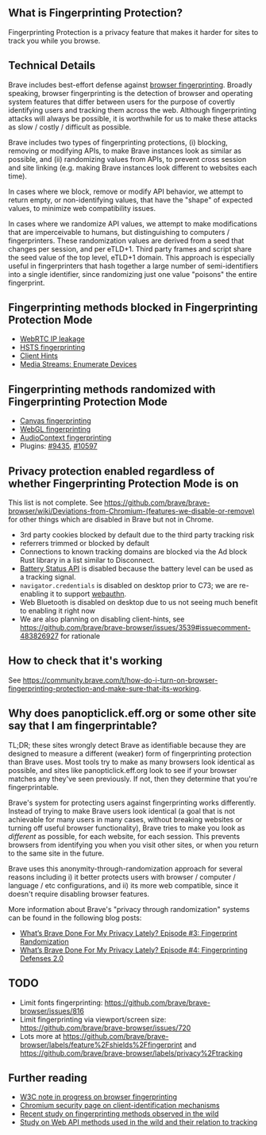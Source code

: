 ## What is Fingerprinting Protection?

Fingerprinting Protection is a privacy feature that makes it harder for sites to track you while you browse.

## Technical Details

Brave includes best-effort defense against [browser fingerprinting](https://www.torproject.org/projects/torbrowser/design/#fingerprinting-linkability). Broadly speaking, browser fingerprinting is the detection of browser and operating system features that differ between users for the purpose of covertly identifying users and tracking them across the web. Although fingerprinting attacks will always be possible, it is worthwhile for us to make these attacks as slow / costly / difficult as possible.

Brave includes two types of fingerprinting protections, (i) blocking, removing or modifying APIs, to make Brave instances look as similar as possible, and (ii) randomizing values from APIs, to prevent cross session and site linking (e.g. making Brave instances look different to websites each time).

In cases where we block, remove or modify API behavior, we attempt to return empty, or non-identifying values, that have the "shape" of expected values, to minimize web compatibility issues.

In cases where we randomize API values, we attempt to make modifications that are imperceivable to humans, but distinguishing to computers / fingerprinters.  These randomization values are derived from a seed that changes per session, and per eTLD+1.  Third party frames and script share the seed value of the top level, eTLD+1 domain. This approach is especially useful in fingerprinters that hash together a large number of semi-identifiers into a single identifier, since randomizing just one value "poisons" the entire fingerprint.

## Fingerprinting methods blocked in Fingerprinting Protection Mode

* [WebRTC IP leakage](https://github.com/brave/browser-laptop/issues/260)
* [HSTS fingerprinting](https://github.com/brave/brave-browser/issues/3419)
* [Client Hints](https://github.com/brave/brave-browser/issues/3539)
* [Media Streams: Enumerate Devices](https://github.com/brave/brave-browser/issues/4464)

## Fingerprinting methods randomized with Fingerprinting Protection Mode

* [Canvas fingerprinting](https://www.browserleaks.com/canvas)
* [WebGL fingerprinting](https://amiunique.org/faq)
* [AudioContext fingerprinting](https://audiofingerprint.openwpm.com/)
* Plugins: [#9435](https://github.com/brave/brave-browser/issues/9435), [#10597](https://github.com/brave/brave-browser/issues/10597)


## Privacy protection enabled regardless of whether Fingerprinting Protection Mode is on

This list is not complete. See https://github.com/brave/brave-browser/wiki/Deviations-from-Chromium-(features-we-disable-or-remove) for other things which are disabled in Brave but not in Chrome.

* 3rd party cookies blocked by default due to the third party tracking risk
* referrers trimmed or blocked by default
* Connections to known tracking domains are blocked via the Ad block Rust library in a list similar to Disconnect.
* [Battery Status API](https://github.com/brave/browser-laptop/issues/1885) is disabled because the battery level can be used as a tracking signal.
* `navigator.credentials` is disabled on desktop prior to C73; we are re-enabling it to support [webauthn](https://hacks.mozilla.org/2018/01/using-hardware-token-based-2fa-with-the-webauthn-api/).
* Web Bluetooth is disabled on desktop due to us not seeing much benefit to enabling it right now
* We are also planning on disabling client-hints, see https://github.com/brave/brave-browser/issues/3539#issuecomment-483826927 for rationale

## How to check that it's working

See https://community.brave.com/t/how-do-i-turn-on-browser-fingerprinting-protection-and-make-sure-that-its-working.

## Why does panopticlick.eff.org or some other site say that I am fingerprintable?

TL;DR; these sites wrongly detect Brave as identifiable because they are designed to measure a different (weaker) form of fingerprinting protection than Brave uses. Most tools try to make as many browsers look identical as possible, and sites like panopticlick.eff.org look to see if your browser matches any they've seen previously.  If not, then they determine that you're fingerprintable.

Brave's system for protecting users against fingerprinting works differently. Instead of trying to make Brave users look identical (a goal that is not achievable for many users in many cases, without breaking websites or turning off useful browser functionality), Brave tries to make you look as _different_ as possible, for each website, for each session.  This prevents browsers from identifying you when you visit other sites, or when you return to the same site in the future.

Brave uses this anonymity-through-randomization approach for several reasons including i) it better protects users with browser / computer / language / etc configurations, and ii) its more web compatible, since it doesn't require disabling browser features.

More information about Brave's "privacy through randomization" systems can be found in the following blog posts:

- [What’s Brave Done For My Privacy Lately? Episode #3: Fingerprint Randomization](https://brave.com/whats-brave-done-for-my-privacy-lately-episode3/)
- [What’s Brave Done For My Privacy Lately? Episode #4: Fingerprinting Defenses 2.0
](https://brave.com/whats-brave-done-for-my-privacy-lately-episode-4-fingerprinting-defenses-2-0/)

## TODO
* Limit fonts fingerprinting: https://github.com/brave/brave-browser/issues/816
* Limit fingerprinting via viewport/screen size: https://github.com/brave/brave-browser/issues/720
* Lots more at https://github.com/brave/brave-browser/labels/feature%2Fshields%2Ffingerprint and https://github.com/brave/brave-browser/labels/privacy%2Ftracking

## Further reading
* [W3C note in progress on browser fingerprinting](https://w3c.github.io/fingerprinting-guidance/)
* [Chromium security page on client-identification mechanisms](https://sites.google.com/a/chromium.org/dev/Home/chromium-security/client-identification-mechanisms)
* [Recent study on fingerprinting methods observed in the wild](http://randomwalker.info/publications/OpenWPM_1_million_site_tracking_measurement.pdf)
* [Study on Web API methods used in the wild and their relation to tracking](https://www.cs.uic.edu/%7Epsnyder/static/papers/Browser_Feature_Usage_on_the_Modern_Web.pdf)